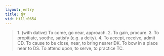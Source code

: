 ```yaml
---
layout: entry
title: སྙེན་
vid: Hill:0654
---
```

> 1\. (with dative) To come, go near, approach\. 2\. To gain, procure\. 3\. To propitiate, soothe, satisfy (e\.g\. a deity)\. 4\. To accept, receive, admit CD\. To cause to be close, near, to bring nearer DK\. To bow in a place near to DS\. To attend upon, to serve, to practice TC\.


